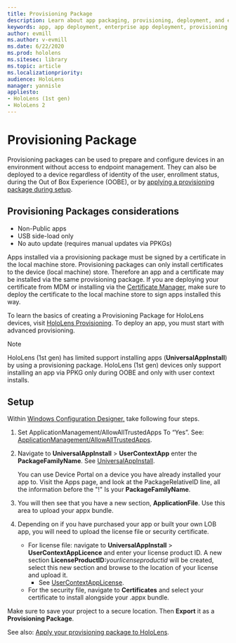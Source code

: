 ```yaml
---
title: Provisioning Package
description: Learn about app packaging, provisioning, deployment, and enterprise app deployment for HoloLens devices.
keywords: app, app deployment, enterprise app deployment, provisioning 
author: evmill
ms.author: v-evmill
ms.date: 6/22/2020
ms.prod: hololens
ms.sitesec: library
ms.topic: article
ms.localizationpriority:
audience: HoloLens
manager: yannisle
appliesto:
- HoloLens (1st gen)
- HoloLens 2
---
```


# Provisioning Package

Provisioning packages can be used to prepare and configure devices in an environment without access to endpoint management. They can also be deployed to a device regardless of identity of the user, enrollment status, during the Out of Box Experience (OOBE), or by [applying a provisioning package during setup](/hololens/hololens-provisioning##apply-a-provisioning-package-to-hololens-during-setup).

## Provisioning Packages considerations

* Non-Public apps
* USB side-load only
* No auto update (requires manual updates via PPKGs)

Apps installed via a provisioning package must be signed by a certificate in the local machine store. Provisioning packages can only install certificates to the device (local machine) store. Therefore an app and a certificate may be installed via the same provisioning package. If you are deploying your certificate from MDM or installing via the [Certificate Manager](certificate-manager.md), make sure to deploy the certificate to the local machine store to sign apps installed this way.

To learn the basics of creating a Provisioning Package for HoloLens devices, visit [HoloLens Provisioning](/hololens/hololens-provisioning). To deploy an app, you must start with advanced provisioning.

> [!NOTE]
> HoloLens (1st gen) has limited support installing apps (**UniversalAppInstall**) by using a provisioning package. HoloLens (1st gen) devices only support installing an app via PPKG only during OOBE and only with user context installs.

## Setup

Within [Windows Configuration Designer,](https://www.microsoft.com/store/productId/9NBLGGH4TX22) take following four steps.

1. Set ApplicationManagement/AllowAllTrustedApps To “Yes”. See: [ApplicationManagement/AllowAllTrustedApps](/windows/client-management/mdm/policy-csp-applicationmanagement#applicationmanagement-allowalltrustedapps).

2. Navigate to **UniversalAppInstall** > **UserContextApp** enter the **PackageFamilyName**. See [UniversalAppInstall](/windows/configuration/wcd/wcd-universalappinstall).

   You can use Device Portal on a device you have already installed your app to. Visit the Apps page, and look at the PackageRelativeID line, all the information before the "!" Is your **PackageFamilyName**.

3. You will then see that you have a new section, **ApplicationFile**. Use this area to upload your appx bundle.

4. Depending on if you have purchased your app or built your own LOB app, you will need to upload the license file or security certificate.

    - For license file: navigate to **UniversalAppInstall** > **UserContextAppLicence** and enter your license product ID. A new section <b>LicenseProductID:</b><i>yourlicenseproductid</i> will be created, select this new section and browse to the location of your license and upload it.
        - See [UserContextAppLicense](/windows/configuration/wcd/wcd-universalappinstall#usercontextapplicense).
    - For the security file, navigate to **Certificates** and select your certificate to install alongside your .appx bundle.

Make sure to save your project to a secure location. Then **Export** it as a **Provisioning Package**.  

See also: [Apply your provisioning package to HoloLens](/hololens/hololens-provisioning#apply-a-provisioning-package-to-hololens-during-setup).

